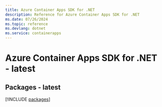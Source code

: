 ```yaml
---
title: Azure Container Apps SDK for .NET
description: Reference for Azure Container Apps SDK for .NET
ms.date: 07/26/2024
ms.topic: reference
ms.devlang: dotnet
ms.service: containerapps
---
```

# Azure Container Apps SDK for .NET - latest
## Packages - latest
[!INCLUDE [packages](container-apps-index.md)]